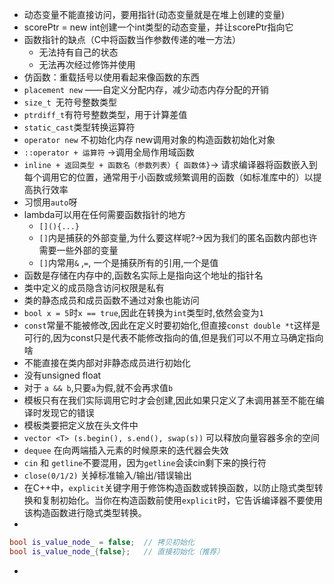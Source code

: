 - 动态变量不能直接访问，要用指针(动态变量就是在堆上创建的变量)
- scorePtr = new int创建一个int类型的动态变量，并让scorePtr指向它
- 函数指针的缺点（C中将函数当作参数传递的唯一方法）
	- 无法持有自己的状态
	- 无法再次经过修饰并使用
- 仿函数：重载括号以使用看起来像函数的东西
- `placement new` ——自定义分配内存，减少动态内存分配的开销
- `size_t `无符号整数类型
- `ptrdiff_t`有符号整数类型，用于计算差值
- `static_cast`类型转换运算符
- `operator new` 不初始化内存    new调用对象的构造函数初始化对象
- `::operator + 运算符` ->调用全局作用域函数 
- `inline + 返回类型 + 函数名（参数列表）{ 函数体}`-> 请求编译器将函数嵌入到每个调用它的位置，通常用于小函数或频繁调用的函数（如标准库中的）以提高执行效率
- 习惯用`auto`呀
- lambda可以用在任何需要函数指针的地方
	- `[](){...}`
	- `[]`内是捕获的外部变量,为什么要这样呢?->因为我们的匿名函数内部也许需要一些外部的变量
	- `[]`内常用`&` ,`=`, 一个是捕获所有的引用,一个是值
- 函数是存储在内存中的,函数名实际上是指向这个地址的指针名
- 类中定义的成员隐含访问权限是私有
- 类的静态成员和成员函数不通过对象也能访问
- `bool x = 5`时`x == true`,因此在转换为`int`类型时,依然会变为`1`
- `const`常量不能被修改,因此在定义时要初始化,但直接`const double *t`这样是可行的,因为const只是代表不能修改指向的值,但是我们可以不用立马确定指向啥
- 不能直接在类内部对非静态成员进行初始化
- 没有unsigned float
- 对于 `a && b`,只要`a`为假,就不会再求值`b`
- 模板只有在我们实际调用它时才会创建,因此如果只定义了未调用甚至不能在编译时发现它的错误 
- 模板类要把定义放在头文件中
- `vector <T> (s.begin(), s.end(), swap(s))` 可以释放向量容器多余的空间
-  `dequee` 在向两端插入元素的时候原来的迭代器会失效
- `cin` 和 `getline`不要混用，因为`getline`会读cin剩下来的换行符
- `close(0/1/2)` 关掉标准输入/输出/错误输出
- 在C++中，`explicit`关键字用于修饰构造函数或转换函数，以防止隐式类型转换和复制初始化。当你在构造函数前使用`explicit`时，它告诉编译器不要使用该构造函数进行隐式类型转换。
- 
```cpp
bool is_value_node_ = false;  // 拷贝初始化
bool is_value_node_{false};   // 直接初始化（推荐）
```

- 